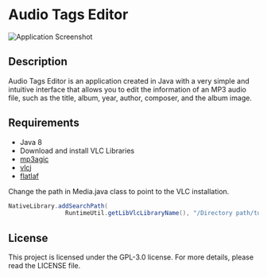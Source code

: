 # Audio Tags Editor
![Application Screenshot](https://www.codeurjava.com/assets/github/repositories/AudioTagEditor/screenshot.png)

## Description
Audio Tags Editor is an application created in Java with a very simple and intuitive interface that allows you to edit the information
of an MP3 audio file, such as the title, album, year, author, composer, and the album image.

## Requirements
- Java 8
- Download and install VLC
Libraries
- [mp3agic](https://github.com/mpatric/mp3agic)
- [vlcj](https://github.com/caprica/vlcj)
- [flatlaf](https://www.formdev.com/flatlaf/)

Change the path in Media.java class to point to the VLC installation.

```java
NativeLibrary.addSearchPath(
                RuntimeUtil.getLibVlcLibraryName(), "/Directory path/to/VLC installation");
```

## License
This project is licensed under the GPL-3.0 license. For more details, please read the LICENSE file.

